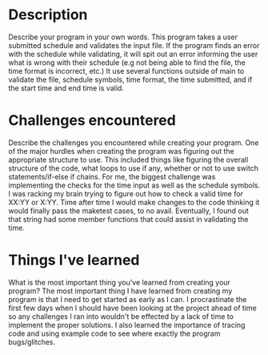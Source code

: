 # Description
Describe your program in your own words.
  This program takes a user submitted schedule and validates the input file. If the program finds an error with the schedule while validating, it will spit out an error informing the user what is wrong with their schedule (e.g not being able to find the file, the time format is incorrect, etc.) It use several functions outside of main to validate the file, schedule symbols, time format, the time submitted, and if the start time and end time is valid.
# Challenges encountered
Describe the challenges you encountered while creating your program.
  One of the major hurdles when creating the program was figuring out the appropriate structure to use. This included things like figuring the overall structure of the code, what loops to use if any, whether or not to use switch statements/if-else if chains. For me, the biggest challenge was implementing the checks for the time input as well as the schedule symbols. I was racking my brain trying to figure out how to check a valid time for XX:YY or X:YY. Time after time I would make changes to the code thinking it would finally pass the maketest cases, to no avail. Eventually, I found out that string had some member functions that could assist in validating the time.

# Things I've learned
What is the most important thing you've learned from creating your program?
  The most important thing I have learned from creating my program is that I need to get started as early as I can. I procrastinate the first few days when I should have been looking at the project ahead of time so any challenges I ran into wouldn't be effected by a lack of time to implement the proper solutions. I also learned the importance of tracing code and using example code to see where exactly the program bugs/glitches.
